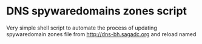 # DNS spywaredomains zones script

Very simple shell script to automate the process of updating spywaredomain zones file from http://dns-bh.sagadc.org and reload named
